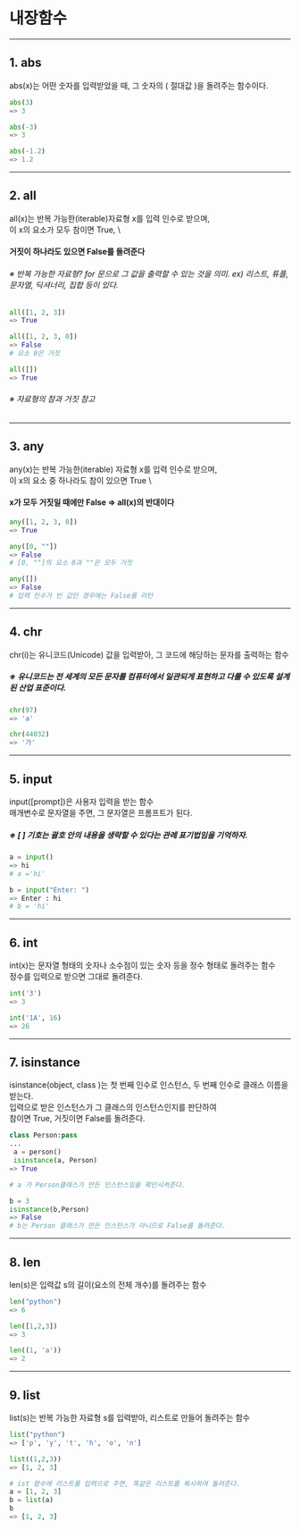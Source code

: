 # 내장함수
--------------------------------------------------------
## 1. abs
abs(x)는 어떤 숫자를 입력받았을 때, 그 숫자의 ( 절대값 )을 돌려주는 함수이다.
```python
abs(3)
=> 3

abs(-3)
=> 3

abs(-1.2)
=> 1.2

```

--------------------------------------------------------
## 2. all
all(x)는 반복 가능한(iterable)자료형 x를 입력 인수로 받으며, \
이 x의 요소가 모두 참이면 True, \
#### 거짓이 하나라도 있으면 False를 돌려준다

###### ※ 반복 가능한 자료형? for 문으로 그 값을 출력할 수 있는 것을 의미. ex) 리스트, 튜플, 문자열, 딕셔너리, 집합 등이 있다.

```python
all([1, 2, 3])
=> True

all([1, 2, 3, 0])
=> False 
# 요소 0은 거짓

all([])
=> True
```
###### ※ 자료형의 참과 거짓 참고

--------------------------------------------------------
## 3. any
any(x)는 반복 가능한(iterable) 자료형 x를 입력 인수로 받으며,\
이 x의 요소 중 하나라도 참이 있으면 True \
#### x가 모두 거짓일 때에만 False => all(x)의 반대이다

```python
any([1, 2, 3, 0])
=> True

any([0, ""])
=> False
# [0, ""]의 요소 0과 ""은 모두 거짓

any([])
=> False
# 입력 인수가 빈 값인 경우에는 False를 리턴
```
--------------------------------------------------------
## 4. chr 
chr(i)는 유니코드(Unicode) 값을 입력받아, 그 코드에 해당하는 문자를 출력하는 함수
##### ※ 유니코드는 전 세계의 모든 문자를 컴퓨터에서 일관되게 표현하고 다룰 수 있도록 설계된 산업 표준이다.

```python
chr(97)
=> 'a'

chr(44032)
=> '가'
```
--------------------------------------------------------
## 5. input
input([prompt])은 사용자 입력을 받는 함수 \
매개변수로 문자열을 주면, 그 문자열은 프롬프트가 된다. 
##### ※ [ ] 기호는 괄호 안의 내용을 생략할 수 있다는 관례 표기법임을 기억하자.
```python
a = input()
=> hi
# a ='hi'

b = input("Enter: ")
=> Enter : hi
# b = 'hi'
```

--------------------------------------------------------
## 6. int
int(x)는 문자열 형태의 숫자나 소수점이 있는 숫자 등을 정수 형태로 돌려주는 함수\
정수를 입력으로 받으면 그대로 돌려준다.

```python
int('3')
=> 3

int('1A', 16)
=> 26
```

--------------------------------------------------------
## 7. isinstance
isinstance(object, class )는 첫 번째 인수로 인스턴스, 두 번째 인수로 클래스 이름을 받는다. \
입력으로 받은 인스턴스가 그 클래스의 인스턴스인지를 판단하여 \
참이면 True, 거짓이면 False를 돌려준다.

```python
class Person:pass
...
 a = person()
 isinstance(a, Person)
=> True

# a 가 Person클래스가 만든 인스턴스임을 확인시켜준다.

b = 3
isinstance(b,Person)
=> False
# b는 Person 클래스가 만든 인스턴스가 아니므로 False를 돌려준다.

```

--------------------------------------------------------
## 8. len
len(s)은 입력값 s의 길이(요소의 전체 개수)를 돌려주는 함수
```python
len("python")
=> 6

len([1,2,3])
=> 3

len((1, 'a'))
=> 2

```
--------------------------------------------------------
## 9. list
list(s)는 반복 가능한 자료형 s를 입력받아, 리스트로 만들어 돌려주는 함수
```python
list("python")
=> ['p', 'y', 't', 'h', 'o', 'n']

list((1,2,3))
=> [1, 2, 3]

# ist 함수에 리스트를 입력으로 주면, 똑같은 리스트를 복사하여 돌려준다.
a = [1, 2, 3]
b = list(a)
b
=> [1, 2, 3]


```
